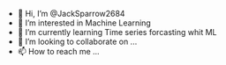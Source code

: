 - 👋 Hi, I’m @JackSparrow2684
- 👀 I’m interested in Machine Learning
- 🌱 I’m currently learning Time series forcasting whit ML
- 💞️ I’m looking to collaborate on ...
- 📫 How to reach me ...

<!---
JackSparrow2684/JackSparrow2684 is a ✨ special ✨ repository because its `README.md` (this file) appears on your GitHub profile.
You can click the Preview link to take a look at your changes.
--->
